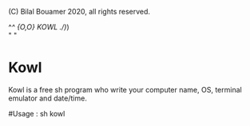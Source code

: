 (C) Bilal Bouamer 2020, all rights reserved.

  ^_^
 {O,O}    KOWL
./)_)     
  " "
# Kowl
Kowl is a free sh program who write your computer name, OS, terminal emulator and date/time.

#Usage : 
sh kowl 
